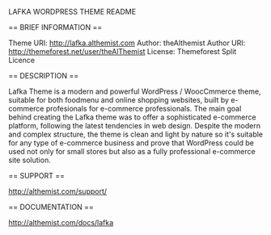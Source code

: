 LAFKA WORDPRESS THEME README

== BRIEF INFORMATION ==

Theme URI: 	http://lafka.althemist.com
Author: 	theAlthemist
Author URI: http://themeforest.net/user/theAlThemist
License: 	Themeforest Split Licence


== DESCRIPTION ==

Lafka Theme is a modern and powerful WordPress / WoocCmmerce theme, suitable for both foodmenu and online shopping websites, built by e-commerce profesionals for e-commerce professionals.
The main goal behind creating the Lafka theme was to offer a sophisticated e-commerce platform, following the latest tendencies in web design.
Despite the modern and complex structure, the theme is clean and light by nature so it's suitable for any type of e-commerce business and prove that
WordPress could be used not only for small stores but also as a fully professional e-commerce site solution.

== SUPPORT ==

http://althemist.com/support/

== DOCUMENTATION ==

http://althemist.com/docs/lafka